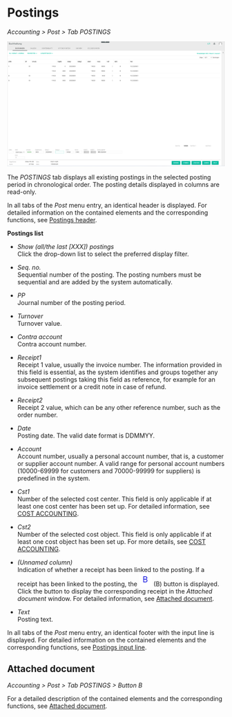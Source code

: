 # Postings

*Accounting > Post > Tab POSTINGS*

  ![Post](../../Assets/Screenshots/RetailSuiteAccounting/Book/Bookings/Bookings.png "[Post]")

The *POSTINGS* tab displays all existing postings in the selected posting period in chronological order. The posting details displayed in columns are read-only.

In all tabs of the *Post* menu entry, an identical header is displayed. For detailed information on the contained elements and the corresponding functions, see [Postings header](./01_Header.md).

**Postings list**

- *Show (all/the last [XXX]) postings*    
Click the drop-down list to select the preferred display filter.

- *Seq. no.*  
  Sequential number of the posting. The posting numbers must be sequential and are added by the system automatically.

- *PP*  
  Journal number of the posting period.

- *Turnover*  
  Turnover value.

- *Contra account*  
  Contra account number.

- *Receipt1*  
  Receipt 1 value, usually the invoice number. The information provided in this field is essential, as the system identifies and groups together any subsequent postings taking this field as reference, for example for an invoice settlement or a credit note in case of refund.

- *Receipt2*  
  Receipt 2 value, which can be any other reference number, such as the order number.

- *Date*  
  Posting date. The valid date format is DDMMYY.

- *Account*  
  Account number, usually a personal account number, that is, a customer or supplier account number. A valid range for personal account numbers (10000-69999 for customers and 70000-99999 for suppliers) is predefined in the system.

- *Cst1*  
  Number of the selected cost center. This field is only applicable if at least one cost center has been set up. For detailed information, see [COST ACCOUNTING](./02e_CostAccounting.md).

- *Cst2*  
  Number of the selected cost object. This field is only applicable if at least one cost object has been set up. For more details, see [COST ACCOUNTING](./02e_CostAccounting.md).

- *(Unnamed column)*  
  Indication of whether a receipt has been linked to the posting. If a receipt has been linked to the posting, the ![B](../../Assets/Icons/Beleg.png "[B]") (B) button is displayed. Click the button to display the corresponding receipt in the *Attached document* window. For detailed information, see [Attached document](#attached-document).

[comment]: <> (Comment on Bug file -> suggestion to add a name to column)

- *Text*  
  Posting text.

In all tabs of the *Post* menu entry, an identical footer with the input line is displayed. For detailed information on the contained elements and the corresponding functions, see [Postings input line](./01_InputLine.md).


## Attached document

*Accounting > Post > Tab POSTINGS > Button B*

For a detailed description of the contained elements and the corresponding functions, see [Attached document](./01_Header.md#attached-document).
